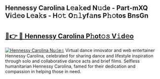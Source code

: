 ## Hennessy Carolina L𝚎a𝚔ed N𝚞𝚍e - Part-mXQ Vi𝚍𝚎o L𝚎a𝚔s - H𝚘𝚝 O𝚗𝚕yf𝚊ns P𝚑𝚘tos BnsGn

# <h2><a href="http://kfenf7.oniu.top/?m=Hennessy+Carolina">🔗👉 🔴 Hennessy Carolina P𝚑ot𝚘𝚜 V𝚒d𝚎o</a></h2>

[![Hennessy Carolina Nu𝚍e𝚜](https://i.imgur.com/0qMVB7G.gif)](http://kfenf7.oniu.top/?m=Hennessy+Carolina)
Virtual dance innovator and web entertainer Hennessy Carolina, celebrated for sharing dance and lifestyle inspiration through solo and collaborative dance acts and brief films. Selfless humanitarian Hennessy Carolina, famed for their dedication and compassion in helping those in need.  

